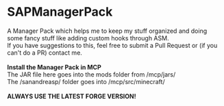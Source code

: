 SAPManagerPack
==============

A Manager Pack which helps me to keep my stuff organized and doing some fancy stuff like adding custom hooks
through ASM.<br>
If you have suggestions to this, feel free to submit a Pull Request or (if you can't do a PR) contact me.<br>
<br>
<b>Install the Manager Pack in MCP</b><br>
The JAR file here goes into the mods folder from /mcp/jars/<br>
The /sanandreasp/ folder goes into /mcp/src/minecraft/<br>
<br>
<b>ALWAYS USE THE LATEST FORGE VERSION!</b>